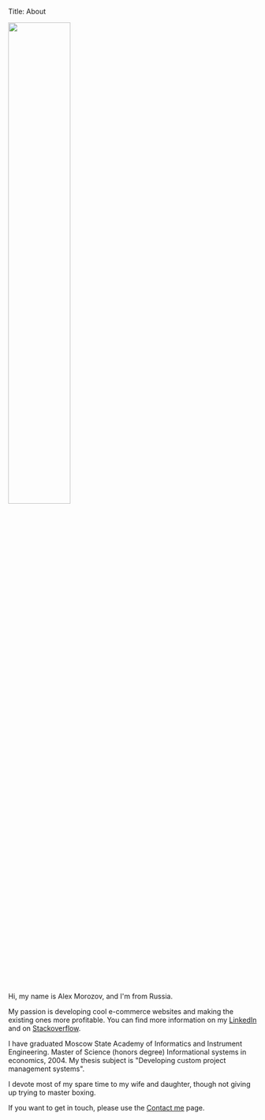 Title: About

<img src="{filename}/images/alex-morozov.jpg" width="50%">

Hi, my name is Alex Morozov, and I'm from Russia.

My passion is developing cool e-commerce websites and making the existing ones
more profitable. You can find more information on my
[LinkedIn](https://linkedin.com/in/djangoengineer) and on [Stackoverflow](http://stackoverflow.com/cv/django-developer).

I have graduated Moscow State Academy of Informatics and Instrument Engineering.
Master of Science (honors degree) Informational systems in economics, 2004. My
thesis subject is "Developing custom project management systems".

I devote most of my spare time to my wife and daughter, though not giving
up trying to master boxing.

If you want to get in touch, please use the [Contact me]({filename}/pages/contacts.md) page.
